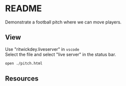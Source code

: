 # README

Demonstrate a football pitch where we can move players.

## View

Use "ritwickdey.liveserver" in `vscode`  
Select the file and select "live server" in the status bar.  

```sh
open ./pitch.html
```

## Resources

